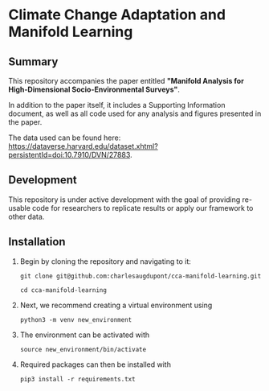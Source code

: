 # Climate Change Adaptation and Manifold Learning

## Summary

This repository accompanies the paper entitled **"Manifold Analysis for High-Dimensional Socio-Environmental Surveys"**.

In addition to the paper itself, it includes a Supporting Information document, as well as all code used for any analysis and figures presented in the paper.

The data used can be found here: 
https://dataverse.harvard.edu/dataset.xhtml?persistentId=doi:10.7910/DVN/27883.

## Development

This repository is under active development with the goal of providing re-usable code for researchers to replicate results or apply our framework to other data.

## Installation

1) Begin by cloning the repository and navigating to it:

    `git clone git@github.com:charlesaugdupont/cca-manifold-learning.git`

    `cd cca-manifold-learning`

2) Next, we recommend creating a virtual environment using

    `python3 -m venv new_environment`

3) The environment can be activated with

    `source new_environment/bin/activate`

4) Required packages can then be installed with

    `pip3 install -r requirements.txt`

